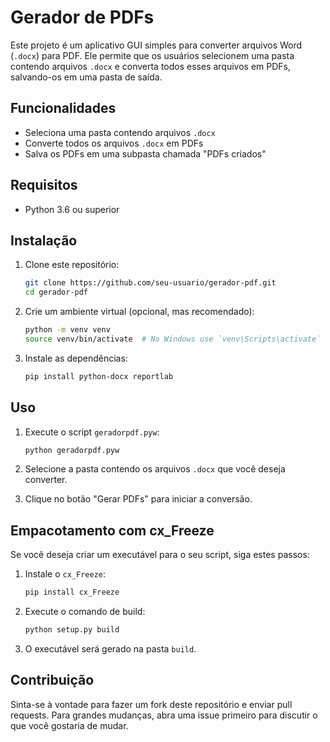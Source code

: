 # Gerador de PDFs

Este projeto é um aplicativo GUI simples para converter arquivos Word (`.docx`) para PDF. Ele permite que os usuários selecionem uma pasta contendo arquivos `.docx` e converta todos esses arquivos em PDFs, salvando-os em uma pasta de saída.

## Funcionalidades

- Seleciona uma pasta contendo arquivos `.docx`
- Converte todos os arquivos `.docx` em PDFs
- Salva os PDFs em uma subpasta chamada "PDFs criados"

## Requisitos

- Python 3.6 ou superior

## Instalação

1. Clone este repositório:
    ```sh
    git clone https://github.com/seu-usuario/gerador-pdf.git
    cd gerador-pdf
    ```

2. Crie um ambiente virtual (opcional, mas recomendado):
    ```sh
    python -m venv venv
    source venv/bin/activate  # No Windows use `venv\Scripts\activate`
    ```

3. Instale as dependências:
    ```sh
    pip install python-docx reportlab
    ```

## Uso

1. Execute o script `geradorpdf.pyw`:
    ```sh
    python geradorpdf.pyw
    ```

2. Selecione a pasta contendo os arquivos `.docx` que você deseja converter.

3. Clique no botão "Gerar PDFs" para iniciar a conversão.

## Empacotamento com cx_Freeze

Se você deseja criar um executável para o seu script, siga estes passos:

1. Instale o `cx_Freeze`:
    ```sh
    pip install cx_Freeze
    ```

2. Execute o comando de build:
    ```sh
    python setup.py build
    ```

3. O executável será gerado na pasta `build`.

## Contribuição

Sinta-se à vontade para fazer um fork deste repositório e enviar pull requests. Para grandes mudanças, abra uma issue primeiro para discutir o que você gostaria de mudar.



